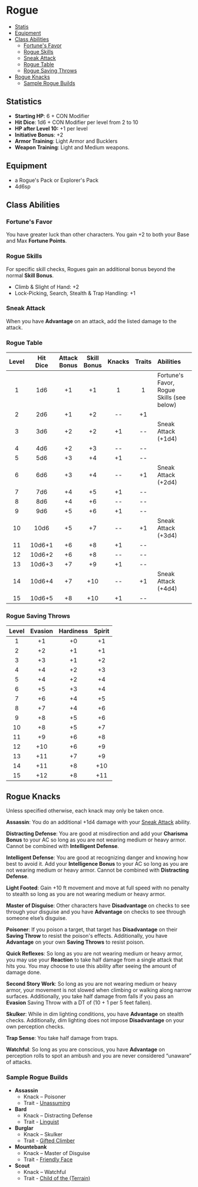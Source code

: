 # Rogue
- [Statis](#statis)
- [Equipment](#equipment)
- [Class Abilities](#class-abilities)
	- [Fortune's Favor](#fortunes-favor)
	- [Rogue Skills](#rogue-skills)
	- [Sneak Attack](#sneak-attack)
	- [Rogue Table](#rogue-table)
	- [Rogue Saving Throws](#rogue-saving-throws)
- [Rogue Knacks](#rogue-knacks)
	- [Sample Rogue Builds](#sample-rogue-builds)

## Statistics
- **Starting HP**: 6 + CON Modifier
- **Hit Dice**: 1d6 + CON Modifier per level from 2 to 10
- **HP after Level 10:** +1 per level
- **Initiative Bonus**: +2
- **Armor Training**: Light Armor and Bucklers
- **Weapon Training**: Light and Medium weapons.

## Equipment
- a Rogue's Pack or Explorer's Pack
- 4d6sp

## Class Abilities

### Fortune's Favor
You have greater luck than other characters.  You gain +2 to both your Base and Max **Fortune Points**.

### Rogue Skills
For specific skill checks, Rogues gain an additional bonus beyond the normal **Skill Bonus**.
- Climb & Slight of Hand: +2
- Lock-Picking, Search, Stealth & Trap Handling: +1

### Sneak Attack
When you have **Advantage** on an attack, add the listed damage to the attack.

### Rogue Table
| Level | Hit<br/>Dice | Attack<br/>Bonus | Skill<br/>Bonus | Knacks | Traits | Abilities |
|:-----:|:------------:|:----------------:|:---------------:|:------:|:------:|:----------|
|  1    |  1d6         |  +1              |  +1             |  1     |  1     | Fortune's Favor, Rogue Skills (see below) |
|  2    |  2d6         |  +1              |  +2             | --     | +1     |  |
|  3    |  3d6         |  +2              |  +2             | +1     | --     | Sneak Attack (+1d4) |
|  4    |  4d6         |  +2              |  +3             | --     | --     |  |
|  5    |  5d6         |  +3              |  +4             | +1     | --     |  |
|  6    |  6d6         |  +3              |  +4             | --     | +1     | Sneak Attack (+2d4) |
|  7    |  7d6         |  +4              |  +5             | +1     | --     |  |
|  8    |  8d6         |  +4              |  +6             | --     | --     |  |
|  9    |  9d6         |  +5              |  +6             | +1     | --     |  |
| 10    | 10d6         |  +5              |  +7             | --     | +1     | Sneak Attack (+3d4) |
| 11    | 10d6+1       |  +6              |  +8             | +1     | --     |  |
| 12    | 10d6+2       |  +6              |  +8             | --     | --     |  |
| 13    | 10d6+3       |  +7              |  +9             | +1     | --     |  |
| 14    | 10d6+4       |  +7              | +10             | --     | +1     | Sneak Attack (+4d4) | 
| 15    | 10d6+5       |  +8              | +10             | +1     | --     |  |

### Rogue Saving Throws
| Level | Evasion | Hardiness | Spirit |
|:-----:|:-------:|:---------:|:------:|
|   1   |    +1   |     +0    |   +1   |
|   2   |    +2   |     +1    |   +1   |
|   3   |    +3   |     +1    |   +2   |
|   4   |    +4   |     +2    |   +3   |
|   5   |    +4   |     +2    |   +4   |
|   6   |    +5   |     +3    |   +4   |
|   7   |    +6   |     +4    |   +5   |
|   8   |    +7   |     +4    |   +6   |
|   9   |    +8   |     +5    |   +6   |
|  10   |    +8   |     +5    |   +7   |
|  11   |    +9   |     +6    |   +8   |
|  12   |   +10   |     +6    |   +9   |
|  13   |   +11   |     +7    |   +9   |
|  14   |   +11   |     +8    |  +10   |
|  15   |   +12   |     +8    |  +11   |

## Rogue Knacks

Unless specified otherwise, each knack may only be taken once.

**Assassin**: You do an additional +1d4 damage with your [Sneak Attack](#sneak-attack) ability.

**Distracting Defense**: You are good at misdirection and add your **Charisma Bonus** to your AC so long as you are not wearing medium or heavy armor.  Cannot be combined with **Intelligent Defense**.

**Intelligent Defense**: You are good at recognizing danger and knowing how best to avoid it. Add your **Intelligence Bonus** to your AC so long as you are not wearing medium or heavy armor.  Cannot be combined with **Distracting Defense**.

**Light Footed**: Gain +10 ft movement and move at full speed with no penalty to stealth so long as you are not wearing medium or heavy armor.

**Master of Disguise**: Other characters have **Disadvantage** on checks to see through your disguise and you have **Advantage** on checks to see through someone else’s disguise.

**Poisoner**: If you poison a target, that target has **Disadvantage** on their **Saving Throw** to resist the poison's effects.  Additionally, you have **Advantage** on your own **Saving Throws** to resist poison.

**Quick Reflexes**: So long as you are not wearing medium or heavy armor, you may use your **Reaction** to take half damage from a single attack that hits you.  You may choose to use this ability after seeing the amount of damage done.

**Second Story Work**: So long as you are not wearing medium or heavy armor, your movement is not slowed when climbing or walking along narrow surfaces.  Additionally, you take half damage from falls if you pass an **Evasion** Saving Throw with a DT of (10 + 1 per 5 feet fallen).

**Skulker**: While in dim lighting conditions, you have **Advantage** on stealth checks.   Additionally, dim lighting does not impose **Disadvantage** on your own perception checks.

**Trap Sense**: You take half damage from traps.

**Watchful**: So long as you are conscious, you have **Advantage** on perception rolls to spot an ambush and you are never considered “unaware” of attacks.

### Sample Rogue Builds
- **Assassin** 
	- Knack – Poisoner
	- Trait - [Unassuming](Traits.md#unassuming)
- **Bard** 
	- Knack – Distracting Defense
	- Trait - [Linguist](Traits.md#linguist)
- **Burglar** 
	- Knack – Skulker
	- Trait - [Gifted Climber](Traits.md#gifted-climber)
- **Mountebank** 
	- Knack – Master of Disguise
	- Trait - [Friendly Face](Traits.md#friendly-face)
- **Scout** 
	- Knack – Watchful
	- Trait - [Child of the (Terrain)](Traits.md#child-of-the-terrain)

